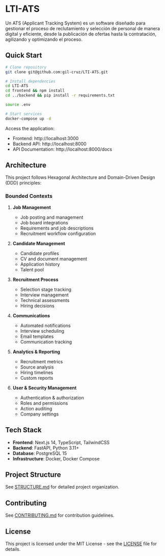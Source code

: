 # LTI-ATS
Un ATS (Applicant Tracking System) es un software diseñado para gestionar el proceso de reclutamiento y selección de personal de manera digital y eficiente, desde la publicación de ofertas hasta la contratación, agilizando y optimizando el proceso.

## Quick Start

```bash
# Clone repository
git clone git@github.com:gil-cruz/LTI-ATS.git

# Install dependencies
cd LTI-ATS
cd frontend && npm install
cd ../backend && pip install -r requirements.txt

source .env

# Start services
docker-compose up -d
```

Access the application:
- Frontend: http://localhost:3000
- Backend API: http://localhost:8000
- API Documentation: http://localhost:8000/docs


## Architecture

This project follows Hexagonal Architecture and Domain-Driven Design (DDD) principles:

### Bounded Contexts

1. **Job Management**
   - Job posting and management
   - Job board integrations
   - Requirements and job descriptions
   - Recruitment workflow configuration
2. **Candidate Management**
   - Candidate profiles
   - CV and document management
   - Application history
   - Talent pool

3. **Recruitment Process**
   - Selection stage tracking
   - Interview management
   - Technical assessments
   - Hiring decisions

4. **Communications**
   - Automated notifications
   - Interview scheduling
   - Email templates
   - Communication tracking

5. **Analytics & Reporting**
   - Recruitment metrics
   - Source analysis
   - Hiring timelines
   - Custom reports

6. **User & Security Management**
   - Authentication & authorization
   - Roles and permissions
   - Action auditing
   - Company settings

## Tech Stack

- **Frontend**: Next.js 14, TypeScript, TailwindCSS
- **Backend**: FastAPI, Python 3.11+
- **Database**: PostgreSQL 15
- **Infrastructure**: Docker, Docker Compose

## Project Structure

See [STRUCTURE.md](./docs/STRUCTURE.md) for detailed project organization.

## Contributing

See [CONTRIBUTING.md](./CONTRIBUTING.md) for contribution guidelines.

## License

This project is licensed under the MIT License - see the [LICENSE](LICENSE) file for details.





